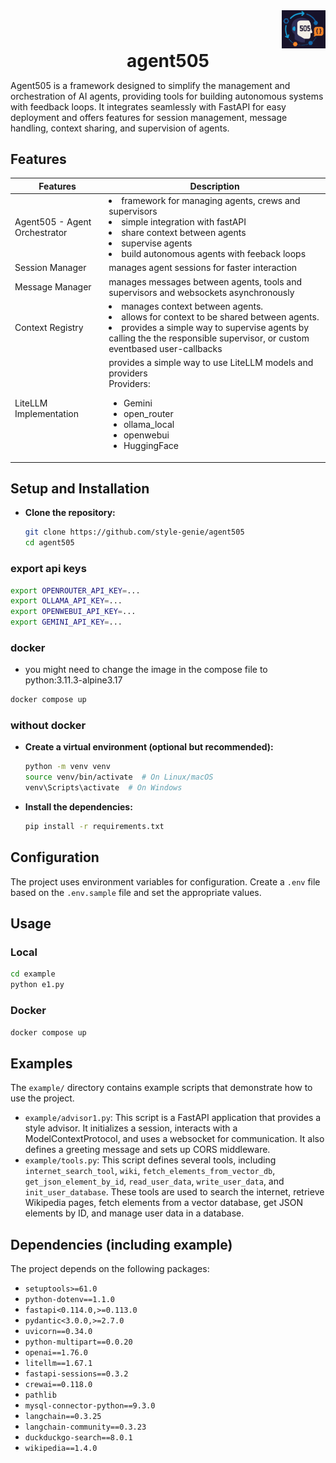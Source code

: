 <!DOCTYPE html>
<html>
<head>
</head>
<body>
     <div align="right">
      <img src="https://github.com/style-genie/agent505/blob/main/docs/agent505_logo2.png?raw=true" alt="Agent505 Logo" style="width: 70px; align="right" height: auto;">
    </div>

<div align="center">
    <h1 style="margin: 0; text-align: center, font-size: 20px;">agent505</h1>
</div>
   


<p>Agent505 is a framework designed to simplify the management and orchestration of AI agents, providing tools for building autonomous systems with feedback loops. It integrates seamlessly with FastAPI for easy deployment and offers features for session management, message handling, context sharing, and supervision of agents.</p>



</body>
</html>

## Features

| Features| Description |                                                                                                                                                                      
| --- | --- |
| Agent505 - Agent Orchestrator | <li>framework for managing agents, crews and supervisors</li> <li>simple integration with fastAPI</li><li>share context between agents</li><li>supervise agents</li> <li>build autonomous agents with feeback loops</li> |
| Session Manager | manages agent sessions for faster interaction |
| Message Manager |  manages messages between agents, tools and supervisors and websockets asynchronously |
| Context Registry |  <li> manages context between agents. </li> <li> allows for  context to be shared between agents. </li> <li> provides a simple way to supervise agents by calling the the responsible supervisor, or custom eventbased user-callbacks </li> |   
| LiteLLM Implementation | provides a simple way to use LiteLLM models and providers <br/> Providers: <ul> <li> Gemini </li> <li> open_router </li> <li> ollama_local </li> <li> openwebui </li> <li> HuggingFace </li> </ul> | 


## Setup and Installation

-  **Clone the repository:**

    ```bash
    git clone https://github.com/style-genie/agent505
    cd agent505
    ```
### export api keys
```bash
export OPENROUTER_API_KEY=...
export OLLAMA_API_KEY=...
export OPENWEBUI_API_KEY=...
export GEMINI_API_KEY=...
```
### docker
- you might need to change the image in the compose file to python:3.11.3-alpine3.17
```bash
docker compose up 
```

### without docker
-  **Create a virtual environment (optional but recommended):**

    ```bash
    python -m venv venv
    source venv/bin/activate  # On Linux/macOS
    venv\Scripts\activate  # On Windows
    ```

-  **Install the dependencies:**

    ```bash
    pip install -r requirements.txt
    ```

## Configuration

The project uses environment variables for configuration. Create a `.env` file based on the `.env.sample` file and set the appropriate values.

## Usage
### Local
```bash
cd example
python e1.py
```
### Docker
```bash
docker compose up
```

## Examples

The `example/` directory contains example scripts that demonstrate how to use the project.

*   `example/advisor1.py`: This script is a FastAPI application that provides a style advisor. It initializes a session, interacts with a ModelContextProtocol, and uses a websocket for communication. It also defines a greeting message and sets up CORS middleware.
*   `example/tools.py`: This script defines several tools, including `internet_search_tool`, `wiki`, `fetch_elements_from_vector_db`, `get_json_element_by_id`, `read_user_data`, `write_user_data`, and `init_user_database`. These tools are used to search the internet, retrieve Wikipedia pages, fetch elements from a vector database, get JSON elements by ID, and manage user data in a database.

## Dependencies (including example)

The project depends on the following packages:

*   `setuptools>=61.0`
*   `python-dotenv==1.1.0`
*   `fastapi<0.114.0,>=0.113.0`
*   `pydantic<3.0.0,>=2.7.0`
*   `uvicorn==0.34.0`
*   `python-multipart==0.0.20`
*   `openai==1.76.0`
*   `litellm==1.67.1`
*   `fastapi-sessions==0.3.2`
*   `crewai==0.118.0`
*   `pathlib`
*   `mysql-connector-python==9.3.0`
*   `langchain==0.3.25`
*   `langchain-community==0.3.23`
*   `duckduckgo-search==8.0.1`
*   `wikipedia==1.4.0`
